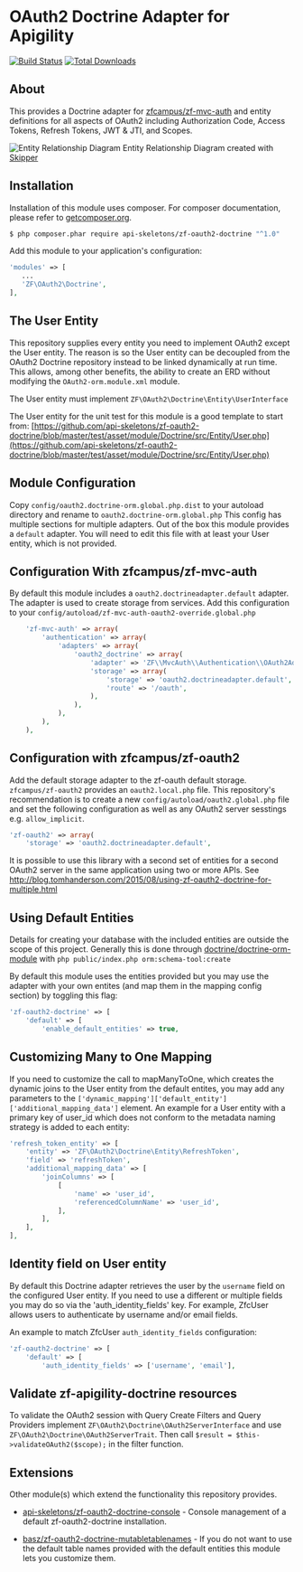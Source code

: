OAuth2 Doctrine Adapter for Apigility
=====================================

[![Build Status](https://travis-ci.org/API-Skeletons/zf-oauth2-doctrine.svg)](https://travis-ci.org/API-Skeletons/zf-oauth2-doctrine)
[![Total Downloads](https://poser.pugx.org/api-skeletons/zf-oauth2-doctrine/downloads)](https://packagist.org/packages/api-skeletons/zf-oauth2-doctrine)


About
-----

This provides a Doctrine adapter for [zfcampus/zf-mvc-auth](https://github.com/zfcampus/zf-oauth2)
and entity definitions for all aspects of OAuth2 including
Authorization Code, Access Tokens, Refresh Tokens, JWT & JTI, and Scopes.

![Entity Relationship Diagram](https://raw.githubusercontent.com/API-Skeletons/zf-oauth2-doctrine/master/media/oauth2-doctrine-erd.png)
Entity Relationship Diagram created with [Skipper](https://skipper18.com)

Installation
------------

Installation of this module uses composer. For composer documentation, please refer to [getcomposer.org](http://getcomposer.org/).

```sh
$ php composer.phar require api-skeletons/zf-oauth2-doctrine "^1.0"
```

Add this module to your application's configuration:

```php
'modules' => [
   ...
   'ZF\OAuth2\Doctrine',
],
```


The User Entity
--------------

This repository supplies every entity you need to implement OAuth2 except the User entity.
The reason is so the User entity can be decoupled from the OAuth2 Doctrine repository
instead to be linked dynamically at run time.  This allows, among other benefits, the
ability to create an ERD without modifying the `OAuth2-orm.module.xml` module.

The User entity must implement `ZF\OAuth2\Doctrine\Entity\UserInterface`

The User entity for the unit test for this module is a good template to start from:
[https://github.com/api-skeletons/zf-oauth2-doctrine/blob/master/test/asset/module/Doctrine/src/Entity/User.php](https://github.com/api-skeletons/zf-oauth2-doctrine/blob/master/test/asset/module/Doctrine/src/Entity/User.php)



Module Configuration
-------------

Copy ```config/oauth2.doctrine-orm.global.php.dist``` to your autoload directory and
rename to ```oauth2.doctrine-orm.global.php``` This config has multiple sections for multiple
adapters.  Out of the box this module provides a `default` adapter.  You will need to edit this file with
at least your User entity, which is not provided.


Configuration With zfcampus/zf-mvc-auth
------------------------------

By default this module includes a `oauth2.doctrineadapter.default` adapter.
The adapter is used to create storage from services.  Add this configuration to your `config/autoload/zf-mvc-auth-oauth2-override.global.php`

```php
    'zf-mvc-auth' => array(
        'authentication' => array(
            'adapters' => array(
                'oauth2_doctrine' => array(
                    'adapter' => 'ZF\\MvcAuth\\Authentication\\OAuth2Adapter',
                    'storage' => array(
                        'storage' => 'oauth2.doctrineadapter.default',
                        'route' => '/oauth',
                    ),
                ),
            ),
        ),
    ),
```

Configuration with zfcampus/zf-oauth2
-------------------------------------

Add the default storage adapter to the zf-oauth default storage.  `zfcampus/zf-oauth2` provides an `oauth2.local.php` file.  This repository's recommendation is to create a new `config/autoload/oauth2.global.php` file and set the following configuration as well as any OAuth2 server sesstings e.g. `allow_implicit`.

```php
'zf-oauth2' => array(
    'storage' => 'oauth2.doctrineadapter.default',
```

It is possible to use this library with a second set of entities for a second OAuth2 server in the same application using two or more APIs.  See http://blog.tomhanderson.com/2015/08/using-zf-oauth2-doctrine-for-multiple.html


Using Default Entities
----------------------

Details for creating your database with the included entities are outside the scope of this project.
Generally this is done through [doctrine/doctrine-orm-module](https://github.com/doctrine/DoctrineORMModule)
with ```php public/index.php orm:schema-tool:create```

By default this module uses the entities provided but you may use the adapter with your own entites
(and map them in the mapping config section) by toggling this flag:

```php
'zf-oauth2-doctrine' => [
    'default' => [
        'enable_default_entities' => true,
```


Customizing Many to One Mapping
-------------------------------

If you need to customize the call to mapManyToOne, which creates the dynamic joins to the User
entity from the default entites, you may add any parameters to the
`['dynamic_mapping']['default_entity']['additional_mapping_data']` element.  An example for a
User entity with a primary key of user_id which does not conform to the metadata naming strategy
is added to each entity:

```php
'refresh_token_entity' => [
    'entity' => 'ZF\OAuth2\Doctrine\Entity\RefreshToken',
    'field' => 'refreshToken',
    'additional_mapping_data' => [
        'joinColumns' => [
            [
                'name' => 'user_id',
                'referencedColumnName' => 'user_id',
            ],
        ],
    ],
],

```

Identity field on User entity
-----------------------------

By default this Doctrine adapter retrieves the user by the `username` field on the configured
User entity. If you need to use a different or multiple fields you may do so via the
'auth_identity_fields' key. For example, ZfcUser allows users to authenticate by username and/or email fields.

An example to match ZfcUser `auth_identity_fields` configuration:
```php
'zf-oauth2-doctrine' => [
    'default' => [
        'auth_identity_fields' => ['username', 'email'],
```


Validate zf-apigility-doctrine resources
----------------------------------------

To validate the OAuth2 session with Query Create Filters and Query Providers implement
`ZF\OAuth2\Doctrine\OAuth2ServerInterface` and use `ZF\OAuth2\Doctrine\OAuth2ServerTrait`.
Then call `$result = $this->validateOAuth2($scope);` in the filter function.


Extensions
----------

Other module(s) which extend the functionality this repository provides.

* [api-skeletons/zf-oauth2-doctrine-console](https://github.com/API-Skeletons/zf-oauth2-doctrine-console) -
Console management of a default zf-oauth2-doctrine installation.

* [basz/zf-oauth2-doctrine-mutabletablenames](https://github.com/basz/zf-oauth2-doctrine-mutatetablenames) -
If you do not want to use the default table names provided with the default entities this module lets you customize them.

